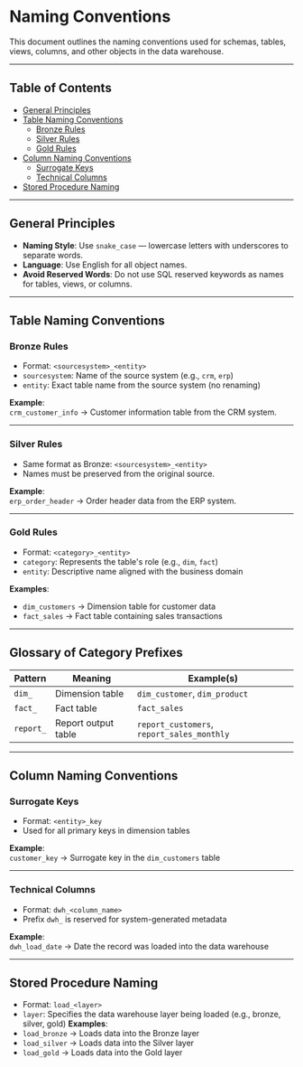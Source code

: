 # Naming Conventions

This document outlines the naming conventions used for schemas, tables, views, columns, and other objects in the data warehouse.

---

## Table of Contents
- [General Principles](#general-principles)
- [Table Naming Conventions](#table-naming-conventions)
  - [Bronze Rules](#bronze-rules)
  - [Silver Rules](#silver-rules)
  - [Gold Rules](#gold-rules)
- [Column Naming Conventions](#column-naming-conventions)
  - [Surrogate Keys](#surrogate-keys)
  - [Technical Columns](#technical-columns)
- [Stored Procedure Naming](#stored-procedure-naming)

---

## General Principles

- **Naming Style**: Use `snake_case` — lowercase letters with underscores to separate words.
- **Language**: Use English for all object names.
- **Avoid Reserved Words**: Do not use SQL reserved keywords as names for tables, views, or columns.

---

## Table Naming Conventions

### Bronze Rules

- Format: `<sourcesystem>_<entity>`
- `sourcesystem`: Name of the source system (e.g., `crm`, `erp`)
- `entity`: Exact table name from the source system (no renaming)

**Example**:  
`crm_customer_info` → Customer information table from the CRM system.

---

### Silver Rules

- Same format as Bronze: `<sourcesystem>_<entity>`
- Names must be preserved from the original source.

**Example**:  
`erp_order_header` → Order header data from the ERP system.

---

### Gold Rules

- Format: `<category>_<entity>`
- `category`: Represents the table's role (e.g., `dim`, `fact`)
- `entity`: Descriptive name aligned with the business domain

**Examples**:
- `dim_customers` → Dimension table for customer data
- `fact_sales` → Fact table containing sales transactions

---

## Glossary of Category Prefixes

| **Pattern** | **Meaning**         | **Example(s)**                       |
|-------------|----------------------|--------------------------------------|
| `dim_`      | Dimension table       | `dim_customer`, `dim_product`        |
| `fact_`     | Fact table            | `fact_sales`                         |
| `report_`   | Report output table   | `report_customers`, `report_sales_monthly` |

---

## Column Naming Conventions

### Surrogate Keys

- Format: `<entity>_key`
- Used for all primary keys in dimension tables

**Example**:  
`customer_key` → Surrogate key in the `dim_customers` table

---

### Technical Columns

- Format: `dwh_<column_name>`
- Prefix `dwh_` is reserved for system-generated metadata

**Example**:  
`dwh_load_date` → Date the record was loaded into the data warehouse

---

## Stored Procedure Naming

- Format: `load_<layer>`
- `layer`: Specifies the data warehouse layer being loaded (e.g., bronze, silver, gold)
**Examples**:
- `load_bronze` → Loads data into the Bronze layer
- `load_silver` → Loads data into the Silver layer
- `load_gold` → Loads data into the Gold layer
